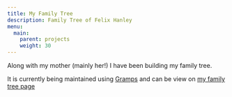 ```yaml
---
title: My Family Tree
description: Family Tree of Felix Hanley
menu:
  main:
    parent: projects
    weight: 30
---
```


Along with my mother (mainly her!) I have been building my family tree.

<!--more-->

It is currently being maintained using [Gramps](http://gramps-project.org/) and
can be view on [my family tree page](http://genealogy.felixhanley.info/)
